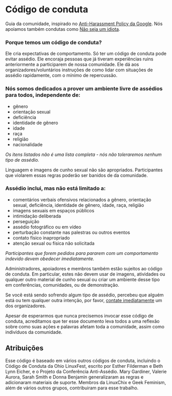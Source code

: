 # Código de conduta

Guia da comunidade, inspirado no [Anti-Harassment Policy da Google](https://support.google.com/developergroups/answer/3340512?hl=en&ref_topic=3340510). Nós apoiamos também condutas como [Não seja um idiota](https://meta.wikimedia.org/wiki/Don%27t_be_a_jerk).

### Porque temos um código de conduta?

Ele cria expectativas de comportamento. Só ter um código de conduta pode evitar assédio.
Ele encoraja pessoas que já tiveram experiências ruins anteriormente a participarem de nossa comunidade.
Ele dá aos organizadores/voluntários instruções de como lidar com situações de assédio rapidamente, com o mínimo de repercussão.

### Nós somos dedicados a prover um ambiente livre de assédios para todos, independente de:

- gênero
- orientação sexual
- deficiência
- identidade de gênero
- idade
- raça
- religião
- nacionalidade

*Os itens listados não é uma lista completa - nós não toleraremos nenhum tipo de assédio.*

Linguagem e imagens de cunho sexual não são apropriados. Participantes que violarem essas regras poderão ser banidos de da comunidade.

### Assédio inclui, mas não está limitado a:

- comentários verbais ofensivos relacionados a gênero, orientação sexual, deficiência, identidade de gênero, idade, raça, religião
- imagens sexuais em espaços públicos
- intimidação deliberada
- perseguição
- assédio fotográfico ou em vídeo
- perturbação constante nas palestras ou outros eventos
- contato físico inapropriado
- atenção sexual ou física não solicitada

*Participantes que forem pedidos para pararem com um comportamento indevido devem obedecer imediatamente.*

Administradores, apoiadores e membros também estão sujeitos ao código de conduta. Em particular, estes não devem usar de imagens, atividades ou qualquer outro material de cunho sexual ou criar um ambiente desse tipo em conferências, comunidades, ou de demonstração.

Se você está sendo sofrendo algum tipo de assédio, percebeu que alguém está ou tem qualquer outra intenção, por favor, [contate imediatamente](mailto:[developer.elementarybr@gmail.com]) um dos organizadores.

Apesar de esperarmos que nunca precisemos invocar esse código de conduta, acreditamos que ter esse documento leva todos a uma reflexão sobre como suas ações e palavras afetam toda a comunidade, assim como indivíduos da comunidade.

## Atribuições

Esse código é baseado em vários outros códigos de conduta, incluindo o Código de Conduta da Ohio LinuxFest, escrito por Esther Filderman e Beth Lynn Eicher, e o Projeto da Conferência Anti-Assédio. Mary Gardiner, Valerie Aurora, Sarah Smith e Donna Benjamin generalizaram as regras e adicionaram materiais de suporte. Membros da LinuxChix e Geek Feminism, além de vários outros grupos, contribuiram para esse trabalho.
